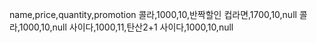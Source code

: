 name,price,quantity,promotion
콜라,1000,10,반짝할인
컵라면,1700,10,null
콜라,1000,10,null
사이다,1000,11,탄산2+1
사이다,1000,10,null
